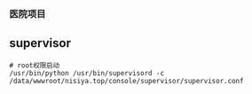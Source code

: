 ### 医院项目
## supervisor
```shell
# root权限启动
/usr/bin/python /usr/bin/supervisord -c /data/wwwroot/nisiya.top/console/supervisor/supervisor.conf
```